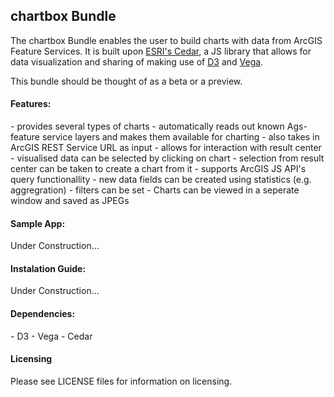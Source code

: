 <h2>chartbox Bundle</h2>
The chartbox Bundle enables the user to build charts with data from ArcGIS Feature Services. It is built upon <a href="http://esri.github.io/cedar/">ESRI's Cedar</a>, a JS library that allows for data visualization and sharing of making use of <a href="https://d3js.org/">D3</a> and <a href="https://vega.github.io/vega/">Vega</a>. 

This bundle should be thought of as a beta or a preview.



<h4>Features:</h4>
  - provides several types of charts
  - automatically reads out known Ags-feature service layers and makes them available for charting
  - also takes in ArcGIS REST Service URL as input
  - allows for interaction with result center
    - visualised data can be selected by clicking on chart
    - selection from result center can be taken to create a chart from it
  - supports ArcGIS JS API's query functionallity
    - new data fields can be created using statistics (e.g. aggregration)
    - filters can be set
  - Charts can be viewed in a seperate window and saved as JPEGs
  
<h4>Sample App:</h4>

Under Construction...

<h4>Instalation Guide:</h4>

Under Construction...

<h4>Dependencies:</h4>
  - D3
  - Vega
  - Cedar
  
<h4>Licensing</h4>
Please see LICENSE files for information on licensing.


